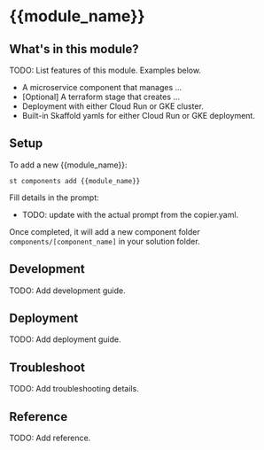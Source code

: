 # {{module_name}}

## What's in this module?

TODO: List features of this module. Examples below.

- A microservice component that manages ...
- [Optional] A terraform stage that creates ...
- Deployment with either Cloud Run or GKE cluster.
- Built-in Skaffold yamls for either Cloud Run or GKE deployment.

## Setup

To add a new {{module_name}}:
```
st components add {{module_name}}
```

Fill details in the prompt:
- TODO: update with the actual prompt from the copier.yaml.

Once completed, it will add a new component folder
`components/[component_name]` in your solution folder.

## Development

TODO: Add development guide.

## Deployment

TODO: Add deployment guide.

## Troubleshoot

TODO: Add troubleshooting details.

## Reference

TODO: Add reference.
